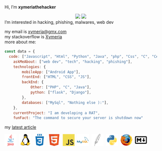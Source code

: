 Hi, I’m **xymeriathehacker**

<div id="header" align="center">
  <img src="https://media.giphy.com/media/WFZvB7VIXBgiz3oDXE/giphy.gif" width="500"/>
  <img src="https://media.giphy.com/media/TyNiKSSbpMcoveJ75f/giphy.gif" width="500"/>
</div>
I’m interested in hacking, phishing,  malwares, web dev

my email is xymeria@gmx.com  
my stackoverflow is [Xymeria](https://stackoverflow.com/users/17726057/xymeria)  
more about me:  
```javascript
const data = {  
  code: ["Javascript", "Html", "Python", "Java", "php", "Css", "C", "C#" "C++"],  
    askMeAbout: ["web dev", "tech", "hacking", "phishing"],  
    technologies: {  
        mobileApp: ["Android App"],  
        frontEnd: ["HTML", "CSS", "JS"], 
        backEnd: {  
            Other: ["PHP", "C", "Java"],  
            python: ["flask", "Django"],  
        },
        databases: ["MySql", "Nothing else ):"],
    },  
    currentProject: "I am developing a RAT",  
    funFact: "The command to secure your server is shutdown now"  
```
my  [latest article](https://github.com/xymeriathehacker/python-ransomware)

<div>
  <img src="https://github.com/devicons/devicon/blob/master/icons/java/java-original-wordmark.svg" title="Java" alt="Java" width="40" height="40"/>&nbsp;
  <img src="https://raw.githubusercontent.com/devicons/devicon/1119b9f84c0290e0f0b38982099a2bd027a48bf1/icons/linux/linux-original.svg" title="Linux" alt="Linux" width="40" height="40"/>&nbsp;
  <img src="https://github.com/devicons/devicon/blob/master/icons/css3/css3-plain-wordmark.svg"  title="CSS3" alt="CSS" width="40" height="40"/>&nbsp;
  <img src="https://github.com/devicons/devicon/blob/master/icons/html5/html5-original.svg" title="HTML5" alt="HTML" width="40" height="40"/>&nbsp;
  <img src="https://github.com/devicons/devicon/blob/master/icons/javascript/javascript-original.svg" title="JavaScript" alt="JavaScript" width="40" height="40"/>&nbsp;
  <img src="https://github.com/devicons/devicon/blob/master/icons/mysql/mysql-original-wordmark.svg" title="MySQL"  alt="MySQL" width="40" height="40"/>&nbsp;
  <img src="https://raw.githubusercontent.com/devicons/devicon/1119b9f84c0290e0f0b38982099a2bd027a48bf1/icons/apache/apache-line.svg" title="Apache"  alt="Apache" width="40" height="40"/>&nbsp;
  <img src="https://raw.githubusercontent.com/devicons/devicon/1119b9f84c0290e0f0b38982099a2bd027a48bf1/icons/python/python-original.svg" title="Python"  alt="Python" width="40" height="40"/>&nbsp;
  <img src="https://raw.githubusercontent.com/devicons/devicon/1119b9f84c0290e0f0b38982099a2bd027a48bf1/icons/firefox/firefox-original.svg" title="Firefox"  alt="Firefox" width="40" height="40"/>&nbsp;
  <img src="https://raw.githubusercontent.com/devicons/devicon/1119b9f84c0290e0f0b38982099a2bd027a48bf1/icons/markdown/markdown-original.svg" title="Markdown"  alt="Markdown" width="40" height="40"/>&nbsp;
</div>
